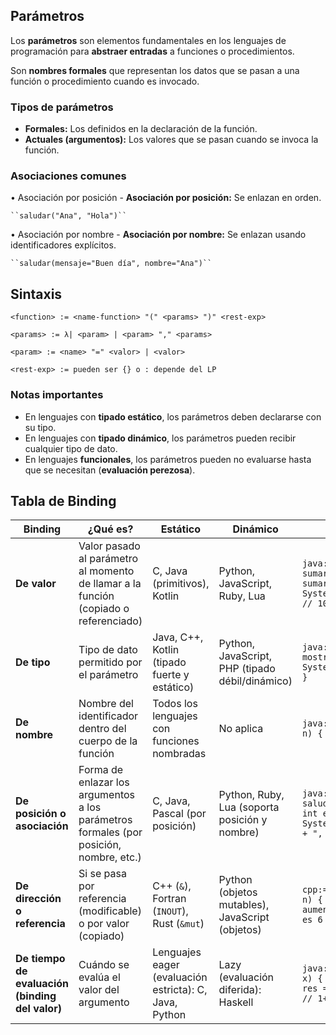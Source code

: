 ## Parámetros

Los **parámetros** son elementos fundamentales en los lenguajes de programación para **abstraer entradas** a funciones o procedimientos.

Son **nombres formales** que representan los datos que se pasan a una función o procedimiento cuando es invocado.

### Tipos de parámetros

- **Formales:** Los definidos en la declaración de la función.
- **Actuales (argumentos):** Los valores que se pasan cuando se invoca la función.

### Asociaciones comunes
• Asociación por posición
    - **Asociación por posición:** Se enlazan en orden.

    ``saludar("Ana", "Hola")``

• Asociación por nombre
    - **Asociación por nombre:** Se enlazan usando identificadores explícitos.

    ``saludar(mensaje="Buen día", nombre="Ana")``

## Sintaxis

```
<function> := <name-function> "(" <params> ")" <rest-exp>

<params> := λ| <param> | <param> "," <params>

<param> := <name> "=" <valor> | <valor>

<rest-exp> := pueden ser {} o : depende del LP
```
### Notas importantes

- En lenguajes con **tipado estático**, los parámetros deben declararse con su tipo.
- En lenguajes con **tipado dinámico**, los parámetros pueden recibir cualquier tipo de dato.
- En lenguajes **funcionales**, los parámetros pueden no evaluarse hasta que se necesitan (**evaluación perezosa**).

## Tabla de Binding

| **Binding**                                     | **¿Qué es?**                                                                           | **Estático**                                           | **Dinámico**                                    | **Ejemplo estático**                                                                                          | **Ejemplo dinámico**                                                                                             |
| ----------------------------------------------- | -------------------------------------------------------------------------------------- | ------------------------------------------------------ | ----------------------------------------------- | ------------------------------------------------------------------------------------------------------------- | ---------------------------------------------------------------------------------------------------------------- |
| **De valor**                                    | Valor pasado al parámetro al momento de llamar a la función (copiado o referenciado)   | C, Java (primitivos), Kotlin                           | Python, JavaScript, Ruby, Lua                   | ```java:= int x = 10; void sumar(int n) { n += 5; } sumar(x); System.out.println(x);  // 10```               | ```js function sumar(n) { n += 5; } let x = 10; sumar(x); console.log(x);  // 10```                           |
| **De tipo**                                     | Tipo de dato permitido por el parámetro                                                | Java, C++, Kotlin (tipado fuerte y estático)           | Python, JavaScript, PHP (tipado débil/dinámico) | ```java:= void mostrarEdad(int edad) {   System.out.println(edad); }```                                      | ```python:= def mostrarEdad(edad):     print(edad) mostrarEdad("25")  # No lanza error```                       |
| **De nombre**                                   | Nombre del identificador dentro del cuerpo de la función                               | Todos los lenguajes con funciones nombradas            | No aplica                                       | ```java:= int cuadrado(int n) { return n * n; }```                                                              | ```python def cuadrado(n):     return n * n cuadrado(5)```                                                    |
| **De posición o asociación**                    | Forma de enlazar los argumentos a los parámetros formales (por posición, nombre, etc.) | C, Java, Pascal (por posición)                         | Python, Ruby, Lua (soporta posición y nombre)   | ```java:= void saludar(String nombre, int edad) {   System.out.println(nombre + ", " + edad); }```            | ```python:= def saludar(nombre, edad):     print(f"{nombre}, {edad}") saludar(edad=30, nombre="Ana")```         |
| **De dirección o referencia**                   | Si se pasa por referencia (modificable) o por valor (copiado)                          | C++ (`&`), Fortran (`INOUT`), Rust (`&mut`)            | Python (objetos mutables), JavaScript (objetos) | ```cpp:= void aumentar(int& n) { n++; } int x = 5; aumentar(x); // x ahora es 6```                             | ```python:= def aumentar(lista):     lista.append(99) nums = [1, 2] aumentar(nums) print(nums)  # [1, 2, 99]``` |
| **De tiempo de evaluación (binding del valor)** | Cuándo se evalúa el valor del argumento                                                | Lenguajes eager (evaluación estricta): C, Java, Python | Lazy (evaluación diferida): Haskell             | ```java:= int calcular(int x) { return x * 2; } int res = calcular(1 + 2);  // 1+2 se evalúa antes```           | ```haskell:= f x = 42 main = print (f (undefined))  -- OK, nunca se evalúa undefined```                          |
